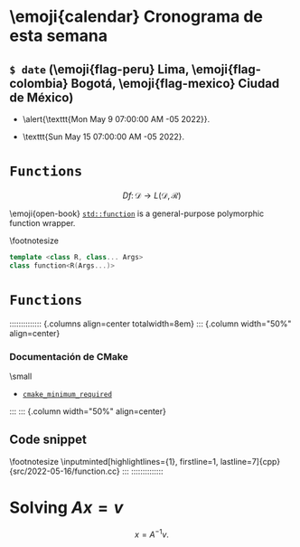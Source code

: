 # \emoji{calendar} Cronograma de esta semana

## `$ date` (\emoji{flag-peru} Lima, \emoji{flag-colombia} Bogotá, \emoji{flag-mexico} Ciudad de México)

- \alert{\texttt{Mon May  9 07:00:00 AM -05 2022}}.

- \texttt{Sun May  15 07:00:00 AM -05 2022}.

# `Functions`

$$
Df\colon
\mathcal{D}\to
L\left(\mathcal{D}, \mathcal{R}\right)
$$

\emoji{open-book} [`std::function`](https://en.cppreference.com/w/cpp/utility/functional/function)
is a general-purpose polymorphic function wrapper.

\footnotesize
```cpp
template <class R, class... Args>
class function<R(Args...)>
```

# `Functions`

:::::::::::::: {.columns align=center totalwidth=8em}
::: {.column width="50%" align=center}

### Documentación de CMake

\small
- [`cmake_minimum_required`](https://cmake.org/cmake/help/latest/command/cmake_minimum_required.html)

:::
::: {.column width="50%" align=center}

## Code snippet

\footnotesize
\inputminted[highlightlines={1}, firstline=1, lastline=7]{cpp}{src/2022-05-16/function.cc}
:::
::::::::::::::

# Solving $Ax=v$

$$
x=A^{-1}v.
$$
